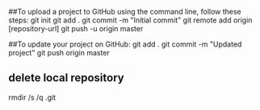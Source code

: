 ##To upload a project to GitHub using the command line, follow these steps:
git init
git add .
git commit -m "Initial commit"
git remote add origin [repository-url]
git push -u origin master


##To update your project on GitHub: 
git add .
git commit -m "Updated project"
git push origin master


## delete local repository 
rmdir /s /q .git

